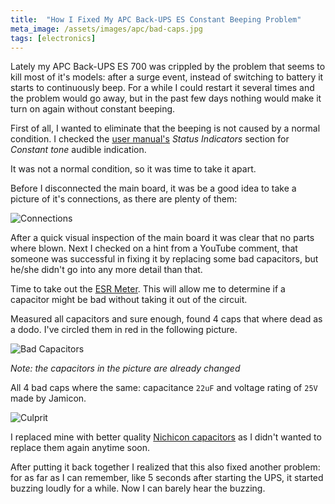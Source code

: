 ```yaml
---
title:  "How I Fixed My APC Back-UPS ES Constant Beeping Problem"
meta_image: /assets/images/apc/bad-caps.jpg
tags: [electronics]
---
```


Lately my APC Back-UPS ES 700 was crippled by the problem that seems to kill most of it's models: after a surge event, instead of switching to battery it starts to continuously beep. For a while I could restart it several times and the problem would go away, but in the past few days nothing would make it turn on again without constant beeping.

First of all, I wanted to eliminate that the beeping is not caused by a normal condition. I checked the [user manual's](/assets/images/apc/manual.pdf) *Status Indicators* section for *Constant tone* audible indication.

It was not a normal condition, so it was time to take it apart.

Before I disconnected the main board, it was be a good idea to take a picture of it's connections, as there are plenty of them:

![Connections](/assets/images/apc/connections.jpg)

After a quick visual inspection of the main board it was clear that no parts where blown. Next I checked on a hint from a YouTube comment, that someone was successful in fixing it by replacing some bad capacitors, but he/she didn't go into any more detail than that.

Time to take out the [ESR Meter](http://s.click.aliexpress.com/e/5uSjWch2). This will allow me to determine if a capacitor might be bad without taking it out of the circuit.

Measured all capacitors and sure enough, found 4 caps that where dead as a dodo. I've circled them in red in the following picture.

![Bad Capacitors](/assets/images/apc/bad-caps.jpg)

_Note: the capacitors in the picture are already changed_

All 4 bad caps where the same: capacitance `22uF` and voltage rating of `25V` made by Jamicon.

![Culprit](/assets/images/apc/culprit.jpg)

I replaced mine with better quality [Nichicon capacitors](https://uk.farnell.com/nichicon/uka1e220mdd1td/cap-22-f-25v-20/dp/2841899) as I didn't wanted to replace them again anytime soon.

After putting it back together I realized that this also fixed another problem: for as far as I can remember, like 5 seconds after starting the UPS, it started buzzing loudly for a while. Now I can barely hear the buzzing.

